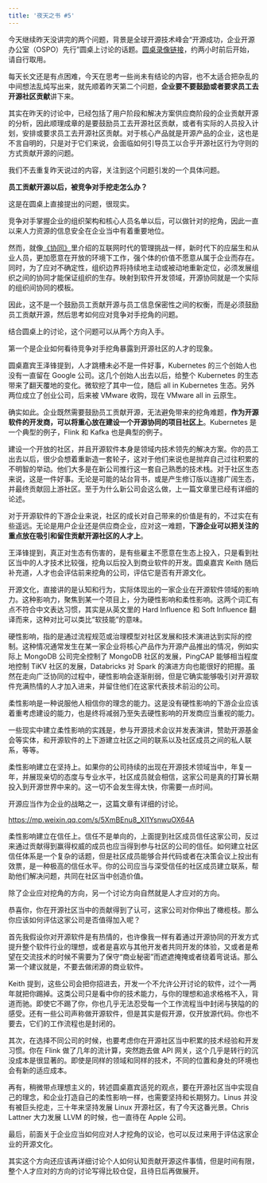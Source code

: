 ```yaml
---
title: '夜天之书 #5'
---
```


今天继续昨天没讲完的两个问题，背景是全球开源技术峰会“开源成功，企业开源办公室（OSPO）先行”圆桌上讨论的话题。[圆桌录像链接](https://play.itdks.com/watch/10468548)，约两小时前后开始，请自行取用。

每天长文还是有点困难，今天在思考一些尚未有结论的内容，也不太适合把杂乱的中间想法乱炖写出来，就先顺着昨天第二个问题，**企业要不要鼓励或者要求员工去开源社区贡献**讲下来。

其实在昨天的讨论中，已经包括了用户阶段和解决方案供应商阶段的企业贡献开源的分析，因此顺理成章的是要鼓励员工去开源社区贡献，或者有实际的人员投入计划，安排或要求员工去开源社区贡献。对于核心产品就是开源产品的企业，这也是不言自明的，只是对于它们来说，会面临如何引导员工以合乎开源社区行为守则的方式贡献开源的问题。

我们不去重复昨天说过的内容，关注到这个问题引发的一个具体问题。

**员工贡献开源以后，被竞争对手挖走怎么办？**

这是在圆桌上直接提出的问题，很现实。

竞争对手掌握企业的组织架构和核心人员名单以后，可以做针对的挖角，因此一直以来人力资源的信息安全在企业当中有着重要地位。

然而，就像[《协同》](https://book.douban.com/subject/34834429/)里介绍的互联网时代的管理挑战一样，新时代下的应届生和从业人员，更加愿意在开放的环境下工作，强个体的价值不愿意从属于企业而存在。同时，为了应对不确定性，组织边界将持续地主动或被动地重新定位，必须发展组织之间的协同才能保证组织的生存。映射到软件开发领域，开源协同就是一个实际的组织间协同的模板。

因此，这不是一个鼓励员工贡献开源与员工信息保密性之间的权衡，而是必须鼓励员工贡献开源，然后思考如何应对竞争对手挖角的问题。

结合圆桌上的讨论，这个问题可以从两个方向入手。

第一个是企业如何看待竞争对手挖角暴露到开源社区的人才的现象。

圆桌嘉宾王泽锋提到，人才跳槽未必不是一件好事，Kubernetes 的三个创始人也没有一直留在 Google 公司。这几个创始人出去以后，给整个 Kubernetes 的生态带来了翻天覆地的变化。微软挖了其中一位，随后 all in Kubernetes 生态。另外两位成立了创业公司，后来被 VMware 收购，现在 VMware all in 云原生。

确实如此。企业既然需要鼓励员工贡献开源，无法避免带来的挖角难题，**作为开源软件的开发商，可以将重心放在建设一个开源协同的项目社区上**。Kubernetes 是一个典型的例子，Flink 和 Kafka 也是典型的例子。

建设一个开放的社区，并且开源软件本身是领域内技术领先的解决方案。你的员工出去以后，很少会想着重新造一套轮子，这对于他们来说也是抛弃自己过往积累的不明智的举动。他们大多是在新公司推行这一套自己熟悉的技术栈。对于社区生态来说，这是一件好事。无论是可能的站台背书，或是产生修订版以连接广阔生态，并最终贡献回上游社区。至于为什么新公司会这么做，上一篇文章里已经有详细的论述。

对于开源软件的下游企业来说，社区的成长对自己带来的价值是有的，不过实在有些遥远。无论是用户企业还是供应商企业，应对这一难题，**下游企业可以把关注的重点放在吸引和留住贡献开源社区的人才上**。

王泽锋提到，真正对生态有伤害的，是有些雇主不愿意在生态上投入，只是看到社区当中的人才技术比较强，挖角以后投入到商业软件的开发。圆桌嘉宾 Keith 随后补充道，人才也会评估前来挖角的公司，评估它是否有开源文化。

开源文化，直接讲的是认知和行为，实际体现出的一家企业在开源软件领域的影响力。这种影响力，聚焦到某一个项目上，分为硬性影响和柔性影响。这两个词汇有点不符合中文表达习惯，其实是从英文里的 Hard Influence 和 Soft Influence 翻译而来，这种对比可以类比“软技能”的意味。

硬性影响，指的是通过流程规范或治理模型对社区发展和技术演进达到实际的控制。这种情况通常发生在某一家企业将核心产品作为开源产品推出的情况，例如实际上 MongoDB 公司完全控制了 MongoDB 社区的发展，PingCAP 能够相当程度地控制 TiKV 社区的发展，Databricks 对 Spark 的演进方向也能很好的把握。虽然在走向广泛协同的过程中，硬性影响会逐渐削弱，但是它确实能够吸引对开源软件充满热情的人才加入进来，并留住他们在这家代表技术前沿的公司。

柔性影响是一种说服他人相信你的理念的能力。这是没有硬性影响的下游企业应该着重考虑建设的能力，也是终将减弱乃至失去硬性影响的开发商应当重视的能力。

一些现实中建立柔性影响的实践是，参与开源技术会议并发表演讲，赞助开源基金会等实体，和开源软件的上下游建立社区之间的联系以及社区成员之间的私人联系，等等。

柔性影响建立在坚持上。如果你的公司持续的出现在开源技术领域当中，年复一年，并展现亲切的态度与专业水平，社区成员就会相信，这家公司是真的打算长期投入到开源世界中来的。这一切不会发生得太快，你需要一点时间。

开源应当作为企业的战略之一，这篇文章有详细的讨论。

https://mp.weixin.qq.com/s/5XmBEnu8_Xl1YsnwuOX64A

柔性影响建立在信任上。信任不是单向的，上面提到社区成员信任这家公司，反过来通过贡献得到赢得权威的成员也应当得到参与社区的公司的信任。如何建立社区信任体系是一个复杂的话题，但是社区成员能够合并代码或者在决策会议上投出有效票，是一种极高的信任水平。你的公司应当与深受信任的社区成员建立联系，帮助他们解决问题，共同在社区当中创造价值。

除了企业应对挖角的方向，另一个讨论方向自然就是人才应对的方向。

恭喜你，你在开源社区当中的贡献得到了认可，这家公司对你伸出了橄榄枝。那么你应该如何评估这家公司是否值得加入呢？

首先我假设你对开源软件是有热情的，也许像我一样有着通过开源协同的开发方式提升整个软件行业的理想，或者是喜欢与其他开发者共同开发的体验，又或者是希望在交流技术的时候不需要为了保守“商业秘密”而遮遮掩掩或者绕着弯说话。那么第一个建议就是，不要去做闭源的商业软件。

Keith 提到，这些公司会把你招进去，开发一个不允许公开讨论的软件，过个一两年就把你踢掉。这类公司只是看中你的技术能力，与你的理想和追求格格不入，背道而驰。即使它不踢了你，你也几乎无法忍受每一个工作流程当中封闭与狭隘的的感受。还有一些公司声称做开源软件，但是其实是假开源，仅开放源代码。你也不要去，它们的工作流程也是封闭的。

其次，在选择不同公司的时候，也要考虑你在开源社区当中积累的技术经验和开发习惯。你在 Flink 做了几年的流计算，突然跑去做 API 网关，这个几乎是转行的沉没成本是很显著的。即使是同样的领域和同样的技术，不同的位置和身处的环境也会有新的适应成本。

再有，稍微带点理想主义的，转述圆桌嘉宾适兕的观点，要在开源社区当中实现自己的理念，和企业打造自己的柔性影响一样，也需要坚持和长期努力。Linus 并没有被巨头挖走，三十年来坚持发展 Linux 开源社区，有了今天这番光景。Chris Lattner 大力发展 LLVM 的时候，也一直待在 Apple 公司。

最后，前面关于企业应当如何应对人才挖角的议论，也可以反过来用于评估这家企业的开源文化。

其实这个方向还应该再详细讨论个人如何认知贡献开源这件事情，但是时间有限，整个人才应对的方向的讨论写得比较仓促，且待日后再做展开。
